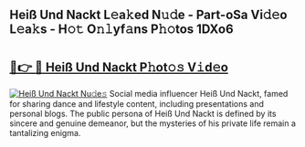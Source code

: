 ## Heiß Und Nackt L𝚎a𝚔ed N𝚞𝚍e - Part-oSa Vi𝚍𝚎o L𝚎a𝚔s - H𝚘𝚝 O𝚗𝚕yf𝚊ns P𝚑𝚘tos 1DXo6

# <h2><a href="http://kfe1ayd.oniu.top/?m=Hei%c3%9f+Und+Nackt">🔗👉 🔴 Heiß Und Nackt P𝚑ot𝚘𝚜 V𝚒d𝚎o</a></h2>

[![Heiß Und Nackt Nu𝚍e𝚜](https://i.imgur.com/0qMVB7G.gif)](http://kfe1ayd.oniu.top/?m=Hei%c3%9f+Und+Nackt)
Social media influencer Heiß Und Nackt, famed for sharing dance and lifestyle content, including presentations and personal blogs. The public persona of Heiß Und Nackt is defined by its sincere and genuine demeanor, but the mysteries of his private life remain a tantalizing enigma.  
